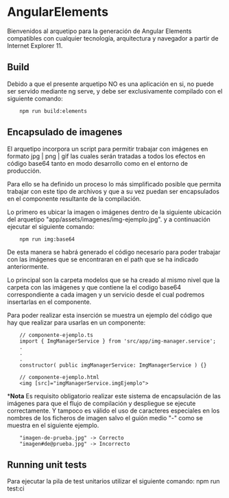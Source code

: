 # AngularElements
Bienvenidos al arquetipo para la generación de Angular Elements compatibles con cualquier tecnología, arquitectura y navegador a partir de Internet Explorer 11.

## Build

Debido a que el presente arquetipo NO es una aplicación en si, no puede ser servido mediante ng serve, y debe ser exclusivamente compilado con el siguiente comando:
        
        npm run build:elements

## Encapsulado de imagenes

El arquetipo incorpora un script para permitir trabajar con imágenes en formato jpg | png | gif las cuales serán tratadas a todos los efectos en código base64 tanto en modo desarrollo como en el entorno de producción.

Para ello se ha definido un proceso lo más simplificado posible que permita trabajar con este tipo de archivos y que a su vez puedan ser encapsulados en el componente resultante de la compilación.

Lo primero es ubicar la imagen o imágenes dentro de la siguiente ubicación del arquetipo "app/assets/imagenes/img-ejemplo.jpg". y a continuación ejecutar el siguiente comando:
        
        npm run img:base64

De esta manera se habrá generado el código necesario para poder trabajar con las imágenes que se encontraran en el path que se ha indicado anteriormente.

Lo principal son la carpeta modelos que se ha creado al mismo nivel que la carpeta con las imágenes y que contiene la el codigo base64 correspondiente a cada imagen y un servicio desde el cual podremos insertarlas en el componente.

Para poder realizar esta inserción se muestra un ejemplo del código que hay que realizar para usarlas en un componente:

        // componente-ejemplo.ts
        import { ImgManagerService } from 'src/app/img-manager.service';
        .
        .
        .
        constructor( public imgManagerService: ImgManagerService ) {}

        // componente-ejemplo.html
        <img [src]="imgManagerService.imgEjemplo">

***Nota**
Es requisito obligatorio realizar este sistema de encapsulación de las imágenes para que el flujo de compilación y despliegue se ejecute correctamente. Y tampoco es válido el uso de caracteres especiales en los nombres de los ficheros de imagen salvo el guión medio "-" como se muestra en el siguiente ejemplo.

        "imagen-de-prueba.jpg" -> Correcto
        "imagen#de@prueba.jpg" -> Incorrecto

## Running unit tests

Para ejecutar la pila de test unitarios utilizar el siguiente comando:
npm run test:ci

